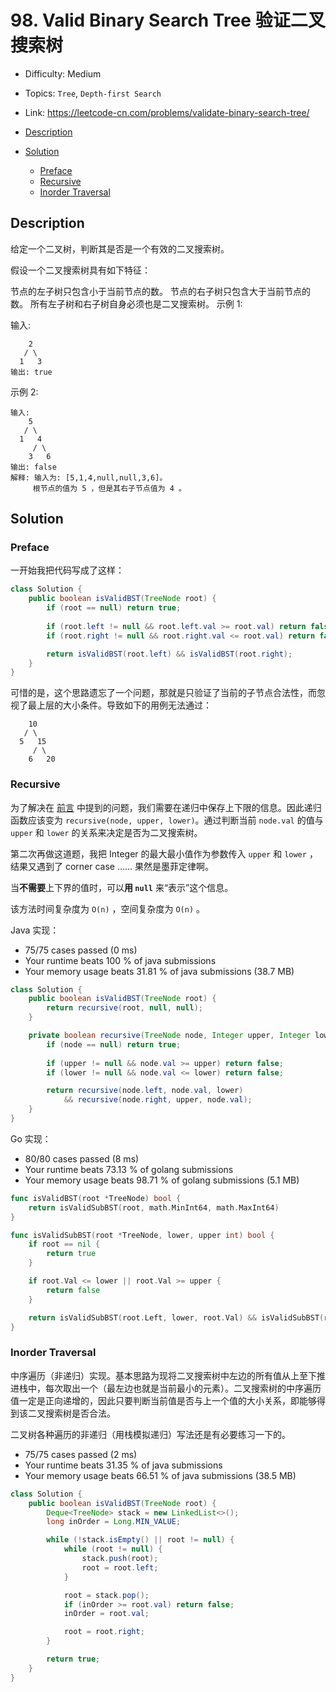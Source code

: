 <!-- omit in toc -->
# 98. Valid Binary Search Tree 验证二叉搜索树

- Difficulty: Medium
- Topics: `Tree`, `Depth-first Search`
- Link: https://leetcode-cn.com/problems/validate-binary-search-tree/

- [Description](#description)
- [Solution](#solution)
  - [Preface](#preface)
  - [Recursive](#recursive)
  - [Inorder Traversal](#inorder-traversal)

## Description

给定一个二叉树，判断其是否是一个有效的二叉搜索树。

假设一个二叉搜索树具有如下特征：

节点的左子树只包含小于当前节点的数。
节点的右子树只包含大于当前节点的数。
所有左子树和右子树自身必须也是二叉搜索树。
示例 1:

输入:
```
    2
   / \
  1   3
输出: true
```

示例 2:
```
输入:
    5
   / \
  1   4
     / \
    3   6
输出: false
解释: 输入为: [5,1,4,null,null,3,6]。
     根节点的值为 5 ，但是其右子节点值为 4 。
```

## Solution

### Preface

一开始我把代码写成了这样：

```java
class Solution {
    public boolean isValidBST(TreeNode root) {
        if (root == null) return true;
        
        if (root.left != null && root.left.val >= root.val) return false;
        if (root.right != null && root.right.val <= root.val) return false;

        return isValidBST(root.left) && isValidBST(root.right);
    }
}
```

可惜的是，这个思路遗忘了一个问题，那就是只验证了当前的子节点合法性，而忽视了最上层的大小条件。导致如下的用例无法通过：

```
    10
   / \
  5   15
     / \
    6   20
```

### Recursive

为了解决在 [前言](#preface) 中提到的问题，我们需要在递归中保存上下限的信息。因此递归函数应该变为 `recursive(node, upper, lower)`。通过判断当前 `node.val` 的值与 `upper` 和 `lower` 的关系来决定是否为二叉搜索树。

第二次再做这道题，我把 Integer 的最大最小值作为参数传入 `upper` 和 `lower` ，结果又遇到了 corner case …… 果然是墨菲定律啊。

当**不需要**上下界的值时，可以**用 `null`** 来“表示”这个信息。

该方法时间复杂度为 `O(n)` ，空间复杂度为 `O(n)` 。

Java 实现：
- 75/75 cases passed (0 ms)
- Your runtime beats 100 % of java submissions
- Your memory usage beats 31.81 % of java submissions (38.7 MB)

```java
class Solution {
    public boolean isValidBST(TreeNode root) {
        return recursive(root, null, null);
    }

    private boolean recursive(TreeNode node, Integer upper, Integer lower) {
        if (node == null) return true;
        
        if (upper != null && node.val >= upper) return false;
        if (lower != null && node.val <= lower) return false;

        return recursive(node.left, node.val, lower)
            && recursive(node.right, upper, node.val);
    }
}
```

Go 实现：
- 80/80 cases passed (8 ms)
- Your runtime beats 73.13 % of golang submissions
- Your memory usage beats 98.71 % of golang submissions (5.1 MB)

```go
func isValidBST(root *TreeNode) bool {
	return isValidSubBST(root, math.MinInt64, math.MaxInt64)
}

func isValidSubBST(root *TreeNode, lower, upper int) bool {
	if root == nil {
		return true
	}

	if root.Val <= lower || root.Val >= upper {
		return false
	}

	return isValidSubBST(root.Left, lower, root.Val) && isValidSubBST(root.Right, root.Val, upper)
}
```

### Inorder Traversal

中序遍历（非递归）实现。基本思路为现将二叉搜索树中左边的所有值从上至下推进栈中，每次取出一个（最左边也就是当前最小的元素）。二叉搜索树的中序遍历值一定是正向递增的，因此只要判断当前值是否与上一个值的大小关系，即能够得到该二叉搜索树是否合法。

二叉树各种遍历的非递归（用栈模拟递归）写法还是有必要练习一下的。

- 75/75 cases passed (2 ms)
- Your runtime beats 31.35 % of java submissions
- Your memory usage beats 66.51 % of java submissions (38.5 MB)

```java
class Solution {
    public boolean isValidBST(TreeNode root) {
        Deque<TreeNode> stack = new LinkedList<>();
        long inOrder = Long.MIN_VALUE;

        while (!stack.isEmpty() || root != null) {
            while (root != null) {
                stack.push(root);
                root = root.left;
            }

            root = stack.pop();
            if (inOrder >= root.val) return false;
            inOrder = root.val;

            root = root.right;
        }

        return true;
    }
}
```
